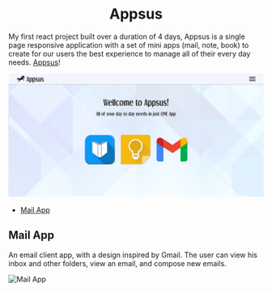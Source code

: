 <div id="header" align="center">
	<h1>Appsus</h1>
</div>

My first react project built over a duration of 4 days, Appsus is a single page responsive application with a set of mini apps (mail, note, book) to create for our users the best experience to manage all of their every day needs. [Appsus](https://maoraknin.github.io/AppsusMaorGuy/ "Website link")!

![Main board image](assets/readme/home.png "Board-main-page")

- [Mail App](#mail-app)
<!-- - [Note App](#note-app)
- [Book App](#book-app) -->

## Mail App 

An email client app, with a design inspired by Gmail. The user can view his inbox and other folders, view an email, and compose new emails.

![Mail App](assets/img/readme/mail.png "mail-app")